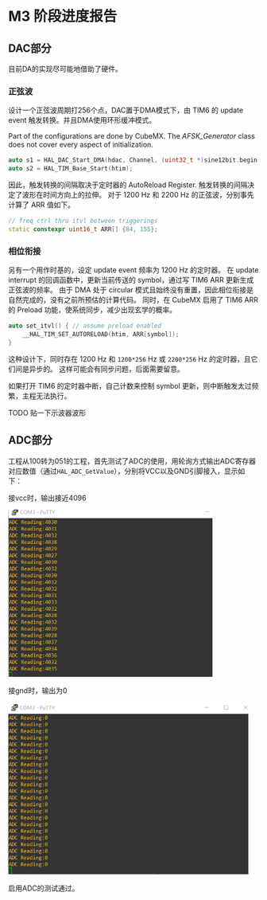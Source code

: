 

# M3 阶段进度报告

## DAC部分

目前DA的实现尽可能地借助了硬件。

### 正弦波

设计一个正弦波周期打256个点，DAC置于DMA模式下，由 TIM6 的 update event 触发转换。并且DMA使用环形缓冲模式。

Part of the configurations are done by CubeMX.
The _AFSK_Generator_ class does not cover every aspect of initialization.

```c++
auto s1 = HAL_DAC_Start_DMA(hdac, Channel, (uint32_t *)sine12bit.begin(), sine12bit.size(), DAC_ALIGN_12B_R);
auto s2 = HAL_TIM_Base_Start(htim);
```

因此，触发转换的间隔取决于定时器的 AutoReload Register. 触发转换的间隔决定了波形在时间方向上的拉伸。
对于 1200 Hz 和 2200 Hz 的正弦波，分别事先计算了 ARR 值如下。

```c++
// freq ctrl thru itvl between triggerings
static constexpr uint16_t ARR[] {84, 155};
```

### 相位衔接

另有一个用作时基的，设定 update event 频率为 1200 Hz 的定时器。
在 update interrupt 的回调函数中，更新当前传送的 symbol，通过写 TIM6 ARR 更新生成正弦波的频率。
由于 DMA 处于 circular 模式且始终没有重置，因此相位衔接是自然完成的，没有之前所预估的计算代码。
同时，在 CubeMX 启用了 TIM6 ARR 的 Preload 功能，使系统同步，减少出现玄学的概率。

```c++
auto set_itvl() { // assume preload enabled
    __HAL_TIM_SET_AUTORELOAD(htim, ARR[symbol]);
}
```

这种设计下，同时存在 1200 Hz 和 `1200*256` Hz 或 `2200*256` Hz 的定时器，且它们间是异步的。
这样可能会有同步问题，后面需要留意。

如果打开 TIM6 的定时器中断，自己计数来控制 symbol 更新，则中断触发太过频繁，主程无法执行。

TODO 贴一下示波器波形



## ADC部分

工程从100转为051的工程，首先测试了ADC的使用，用轮询方式输出ADC寄存器对应数值（通过`HAL_ADC_GetValue`），分别将VCC以及GND引脚接入，显示如下：

接vcc时，输出接近4096

<img src="./img/vcc2ADC.png" style="zoom:67%;" />

接gnd时，输出为0

<img src="./img/gnd2ADC.png" style="zoom:67%;" />

启用ADC的测试通过。


